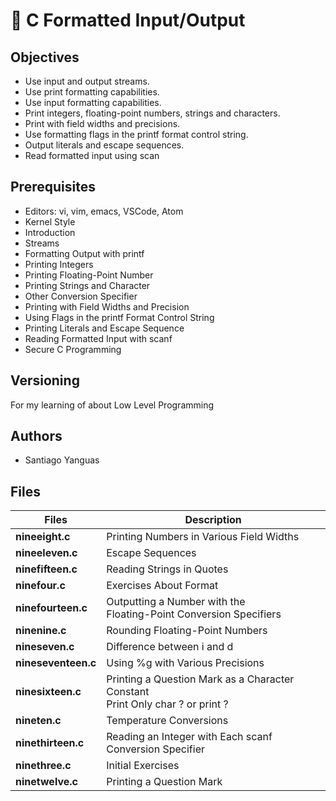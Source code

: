 # :book: C Formatted Input/Output

## Objectives

- Use input and output streams.
- Use print formatting capabilities.
- Use input formatting capabilities.
- Print integers, floating-point numbers, strings and characters.
- Print with field widths and precisions.
- Use formatting flags in the printf format control string.
- Output literals and escape sequences.
- Read formatted input using scan

## Prerequisites

- Editors: vi, vim, emacs, VSCode, Atom
- Kernel Style
- Introduction
- Streams
- Formatting Output with printf
- Printing Integers
- Printing Floating-Point Number
- Printing Strings and Character
- Other Conversion Specifier
- Printing with Field Widths and Precision
- Using Flags in the printf Format Control String
- Printing Literals and Escape Sequence
- Reading Formatted Input with scanf
- Secure C Programming

## Versioning

For my learning of about Low Level Programming

## Authors

- Santiago Yanguas

## Files

| Files               | Description                                                                         |
| ------------------- | ----------------------------------------------------------------------------------- |
| **nineeight.c**     | Printing Numbers in Various Field Widths                                            |
| **nineeleven.c**    | Escape Sequences                                                                    |
| **ninefifteen.c**   | Reading Strings in Quotes                                                           |
| **ninefour.c**      | Exercises About Format                                                              |
| **ninefourteen.c**  | Outputting a Number with the<br />Floating-Point Conversion Specifiers              |
| **ninenine.c**      | Rounding Floating-Point Numbers                                                     |
| **nineseven.c**     | Difference between i and d                                                          |
| **nineseventeen.c** | Using %g with Various Precisions                                                    |
| **ninesixteen.c**   | Printing a Question Mark as a Character Constant<br />Print Only char ? or print \? |
| **nineten.c**       | Temperature Conversions                                                             |
| **ninethirteen.c**  | Reading an Integer with Each scanf Conversion Specifier                             |
| **ninethree.c**     | Initial Exercises                                                                   |
| **ninetwelve.c**    | Printing a Question Mark                                                            |
